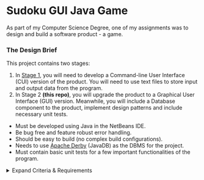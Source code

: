# Sudoku GUI Java Game
As part of my Computer Science Degree, one of my assignments was to design and build a software product - a game. 

### The Design Brief
This project contains two stages:
1. In [Stage 1](https://github.com/olafwrieden/sudoku-cui/ "Stage 1 Code"), you will need to develop a Command-line User Interface (CUI) version of the
product. You will need to use text files to store input and output data from the program.
2. In Stage 2 **(this repo)**, you will upgrade the product to a Graphical User Interface (GUI) version. Meanwhile, you will include a Database component to the product, implement design patterns and include necessary unit tests.

* Must be developed using Java in the NetBeans IDE.
* Be bug free and feature robust error handling.
* Should be easy to build (no complex build configurations).
* Needs to use 
[Apache Derby](https://db.apache.org/derby/ "Apache Derby") (JavaDB) as the DBMS for the project.
* Must contain basic unit tests for a few important functionalities of the program.

<details>
  <summary>Expand Criteria & Requirements</summary>
  <p>
    
  Completed | Requirement
:------------ | :-------------|
:heavy_check_mark: | User Interface (GUI)<ul><li>Clear and well-designed graphical user interface</li><li>The interface is easy for users to interact with</li></ul>
:heavy_check_mark: |  Database<ul><li>The program contains a database element</li><li>Can achieve database interactions and operations in the program</li></ul>
:heavy_check_mark: |  Software functionality and usability<ul><li>The program is easy to compile and run without any manual configurations (e.g. set up input/output files, import .jar files, etc.)</li><li>The program can be easily interacted with without any errors</li><li>The complexity of the functionality</li></ul>
:heavy_check_mark: |  Software design & implementation<ul><li>The program can be compiled successfully</li><li>Highly readable code</li><li>Meaningful and appropriate comments</li><li>Executes without runtime errors</li><li>Robust error handling</li><li>Clear class structure</li><li>Implementation of design patterns</li><li>Good coding and Object Orientation style</li><li>No obvious code smells</li></ul>
:heavy_check_mark: |  Unit Testing<ul><li>Correct Tests</li><li>Tests cover important functionality well</li><li>Well-named tests</li></ul>

  </p>
</details>
